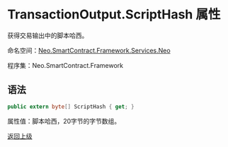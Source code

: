 # TransactionOutput.ScriptHash 属性

获得交易输出中的脚本哈西。

命名空间：[Neo.SmartContract.Framework.Services.Neo](../../neo.md)

程序集：Neo.SmartContract.Framework

## 语法

```c#
public extern byte[] ScriptHash { get; }
```

属性值：脚本哈西，20字节的字节数组。



[返回上级](../TransactionOutput.md)